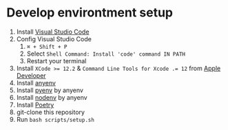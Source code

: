 # Develop environtment setup

1. Install [Visual Studio Code](https://azure.microsoft.com/ja-jp/products/visual-studio-code/)
2. Config Visual Studio Code
    1. `⌘ + Shift + P`
    2. Select `Shell Command: Install 'code' command IN PATH`
    3. Restart your terminal
3. Install `XCode >= 12.2` & `Command Line Tools for Xcode .= 12` from [Apple Developer](https://developer.apple.com/download/more/?=xcode)
4. Install [anyenv](https://github.com/anyenv/anyenv)
5. Install [pyenv](https://github.com/pyenv/pyenv) by anyenv
6. Install [nodenv](https://github.com/nodenv/nodenv) by anyenv
7. Install [Poetry](https://github.com/python-poetry/poetry)
8. git-clone this repository
9. Run `bash scripts/setup.sh`
